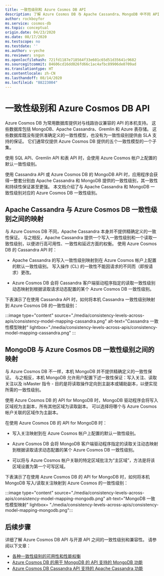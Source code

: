 ```yaml
---
title: 一致性级别和 Azure Cosmos DB API
description: 了解 Azure Cosmos DB 与 Apache Cassandra、MongoDB 中不同 API 之间的一致性级别映射
author: rockboyfor
ms.service: cosmos-db
ms.topic: conceptual
origin.date: 04/23/2020
ms.date: 08/17/2020
ms.testscope: no
ms.testdate: ''
ms.author: v-yeche
ms.reviewer: sngun
ms.openlocfilehash: 721fd1187e718564f33e601c65d51d35641c9682
ms.sourcegitcommit: 84606cd16dd026fd66c1ac4afbc89906de0709ad
ms.translationtype: HT
ms.contentlocale: zh-CN
ms.lasthandoff: 08/14/2020
ms.locfileid: "88223004"
---
```

# <a name="consistency-levels-and-azure-cosmos-db-apis"></a>一致性级别和 Azure Cosmos DB API

Azure Cosmos DB 为常用数据库提供对与线路协议兼容的 API 的本机支持。 这些数据库包括 MongoDB、Apache Cassandra、Gremlin 和 Azure 表存储。 这些数据库既没有提供准确定义的一致性模型，也没有为一致性级别提供由 SLA 支持的保证。 它们通常仅提供 Azure Cosmos DB 提供的五个一致性模型的一个子集。 

使用 SQL API、Gremlin API 和表 API 时，会使用 Azure Cosmos 帐户上配置的默认一致性级别。 

使用 Cassandra API 或 Azure Cosmos DB 的 MongoDB API 时，应用程序会获得一整套分别由 Apache Cassandra 和 MongoDB 提供的一致性级别，其一致性和持续性保证甚至更强。 本文档介绍了与 Apache Cassandra 和 MongoDB 一致性级别对应的 Azure Cosmos DB 一致性级别。

<a name="cassandra-mapping"></a>
## <a name="mapping-between-apache-cassandra-and-azure-cosmos-db-consistency-levels"></a>Apache Cassandra 与 Azure Cosmos DB 一致性级别之间的映射

与 Azure Cosmos DB 不同，Apache Cassandra 本身并不提供精确定义的一致性保证。  与之相反，Apache Cassandra 提供一个写入一致性级别和一个读取一致性级别，以便进行高可用性、一致性和延迟方面的权衡。 使用 Azure Cosmos DB 的 Cassandra API 时： 

* Apache Cassandra 的写入一致性级别映射到在 Azure Cosmos 帐户上配置的默认一致性级别。 写入操作 (CL) 的一致性不能因请求的不同而（即按请求）更改。

* Azure Cosmos DB 会将 Cassandra 客户端驱动程序指定的读取一致性级别动态映射到根据读取请求动态配置的某个 Azure Cosmos DB 一致性级别。 

下表演示了在使用 Cassandra API 时，如何将本机 Cassandra 一致性级别映射到 Azure Cosmos DB 的一致性级别：  

:::image type="content" source="./media/consistency-levels-across-apis/consistency-model-mapping-cassandra.png" alt-text="Cassandra 一致性模型映射" lightbox="./media/consistency-levels-across-apis/consistency-model-mapping-cassandra.png" :::

<a name="mongo-mapping"></a>
## <a name="mapping-between-mongodb-and-azure-cosmos-db-consistency-levels"></a>MongoDB 与 Azure Cosmos DB 一致性级别之间的映射

与 Azure Cosmos DB 不一样，本机 MongoDB 并不提供精确定义的一致性保证。 与之相反，本机 MongoDB 允许用户配置下述一致性保证：写入关注、读取关注以及 isMaster 指令 - 目的是将读取操作定向到主副本或辅助副本，以便实现所需的一致性级别。 

使用 Azure Cosmos DB 的 API for MongoDB 时，MongoDB 驱动程序会将写入区域视为主副本，所有其他区域为读取副本。 可以选择将哪个与 Azure Cosmos 帐户关联的区域作为主副本。 

在使用 Azure Cosmos DB 的 API for MongoDB 时：

* 写入关注映射到在 Azure Cosmos 帐户上配置的默认一致性级别。

* Azure Cosmos DB 会将 MongoDB 客户端驱动程序指定的读取关注动态映射到根据读取请求动态配置的某个 Azure Cosmos DB 一致性级别。  

* 可以将与 Azure Cosmos 帐户关联的特定区域批注为“主区域”，方法是将该区域设置为第一个可写区域。 

下表演示了在使用 Azure Cosmos DB 的 API for MongoDB 时，如何将本机 MongoDB 写入/读取关注映射到 Azure Cosmos 的一致性级别：

:::image type="content" source="./media/consistency-levels-across-apis/consistency-model-mapping-mongodb.png" alt-text="MongoDB 一致性模型映射" lightbox= "./media/consistency-levels-across-apis/consistency-model-mapping-mongodb.png":::

## <a name="next-steps"></a>后续步骤

详细了解 Azure Cosmos DB API 与开源 API 之间的一致性级别和兼容性。 请参阅以下文章：

* [各种一致性级别的可用性和性能权衡](consistency-levels-tradeoffs.md)
* [Azure Cosmos DB 的用于 MongoDB 的 API 支持的 MongoDB 功能](mongodb-feature-support.md)
* [Azure Cosmos DB Cassandra API 支持的 Apache Cassandra 功能](cassandra-support.md)

<!-- Update_Description: update meta properties, wording update, update link -->